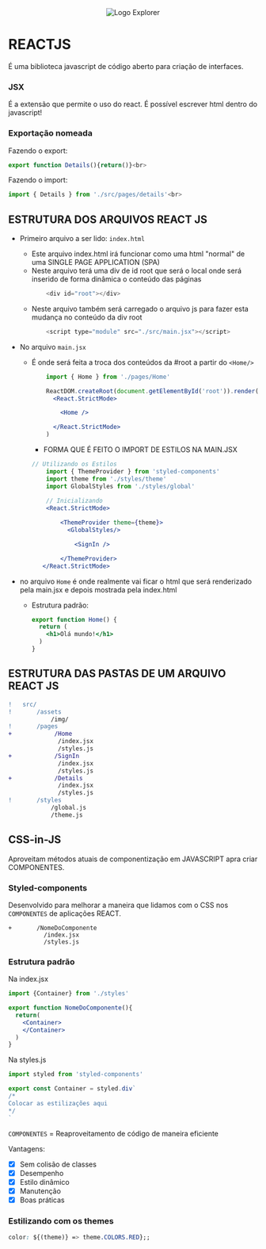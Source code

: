 <div align="center">
  <img alt="Logo Explorer" title="Explorer" src="https://i.imgur.com/2IqqDoo.png">
</div>

# REACTJS
É uma biblioteca javascript de código aberto para criação de interfaces.<br>

### JSX
É a extensão que permite o uso do react. É possível escrever html dentro do javascript!

### Exportação nomeada
  Fazendo o export:
  ```jsx
  export function Details(){return()}<br>
  ```
  
  Fazendo o import:
  ```jsx
  import { Details } from './src/pages/details'<br>
  ```

## ESTRUTURA DOS ARQUIVOS REACT JS

  - Primeiro arquivo a ser lido: `index.html` 
      - Este arquivo index.html irá funcionar como uma html "normal" de uma SINGLE PAGE APPLICATION (SPA)
      - Neste arquivo terá uma div de id root que será o local onde será inserido de forma dinâmica o conteúdo das páginas
          ```js
              <div id="root"></div>
          ```
      - Neste arquivo também será carregado o arquivo js para fazer esta mudança no conteúdo da div root
          ```js
              <script type="module" src="./src/main.jsx"></script>
          ```
          
  - No arquivo `main.jsx`
      - É onde será feita a troca dos conteúdos da #root a partir do `<Home/>`
          ```jsx
              import { Home } from './pages/Home'
          
              ReactDOM.createRoot(document.getElementById('root')).render(
                <React.StrictMode>

                  <Home />

                </React.StrictMode>
              )
          ```
        - FORMA QUE É FEITO O IMPORT DE ESTILOS NA MAIN.JSX
        
        ```jsx
        // Utilizando os Estilos
            import { ThemeProvider } from 'styled-components'
            import theme from './styles/theme'
            import GlobalStyles from './styles/global'
            
            // Inicializando
            <React.StrictMode>

                <ThemeProvider theme={theme}>
                  <GlobalStyles/>

                    <SignIn />

                </ThemeProvider>
           </React.StrictMode>

        ```
        
        
  - no arquivo `Home` é onde realmente vai ficar o html que será renderizado pela main.jsx e depois mostrada pela index.html
      - Estrutura padrão:
          ```jsx
          export function Home() {
            return (
              <h1>Olá mundo!</h1>
            )
          }
          ```

## ESTRUTURA DAS PASTAS DE UM ARQUIVO REACT JS
```diff
!   src/
!       /assets
            /img/
!       /pages
+            /Home
              /index.jsx
              /styles.js
+            /SignIn
              /index.jsx
              /styles.js
+            /Details
              /index.jsx
              /styles.js
!       /styles
            /global.js
            /theme.js
```

## CSS-in-JS
Aproveitam métodos atuais de componentização em JAVASCRIPT apra criar COMPONENTES.

### Styled-components
Desenvolvido para melhorar a maneira que lidamos com o CSS nos `COMPONENTES` de aplicações REACT.

```
+       /NomeDoComponente
          /index.jsx
          /styles.js
```

### Estrutura padrão
Na index.jsx
```jsx
import {Container} from './styles'

export function NomeDoComponente(){
  return(
    <Container>
    </Container>
  )
}
```

Na styles.js
```js
import styled from 'styled-components'

export const Container = styled.div`
/*
Colocar as estilizações aqui
*/
`
```

`COMPONENTES` = Reaproveitamento de código de maneira eficiente

Vantagens:

- [x] Sem colisão de classes
- [x] Desempenho
- [x] Estilo dinâmico
- [x] Manutenção
- [x] Boas práticas

### Estilizando com os themes
```css
color: ${(theme)} => theme.COLORS.RED};;
```
